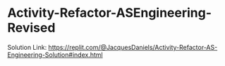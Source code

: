 # Activity-Refactor-ASEngineering-Revised

Solution Link: https://replit.com/@JacquesDaniels/Activity-Refactor-AS-Engineering-Solution#index.html
